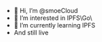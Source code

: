 - 👋 Hi, I’m @smoeCloud
- 👀 I’m interested in IPFS\Go\
- 🌱 I’m currently learning IPFS
- And still live
<!---
smoeCloud/smoeCloud is a ✨ special ✨ repository because its `README.md` (this file) appears on your GitHub profile.
You can click the Preview link to take a look at your changes.
--->
